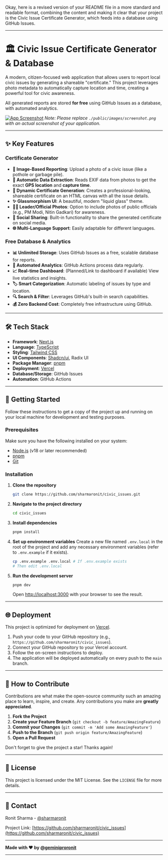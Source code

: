 Okay, here is a revised version of your README file in a more standard and readable format, combining the content and making it clear that your project is the Civic Issue Certificate Generator, which feeds into a database using GitHub Issues.

---

# 🏛️ Civic Issue Certificate Generator & Database

A modern, citizen-focused web application that allows users to report local civic issues by generating a shareable "certificate." This project leverages photo metadata to automatically capture location and time, creating a powerful tool for civic awareness.

All generated reports are stored **for free** using GitHub Issues as a database, with automated analytics.

[![App Screenshot](./public/images/screenshot.png)](./public/images/screenshot.png)
*Note: Please replace `./public/images/screenshot.png` with an actual screenshot of your application.*

---

## ✨ Key Features

### Certificate Generator
*   **📸 Image-Based Reporting**: Upload a photo of a civic issue (like a pothole or garbage pile).
*   **📍 Automatic Data Extraction**: Reads EXIF data from photos to get the exact **GPS location** and **capture time**.
*   **📜 Dynamic Certificate Generation**: Creates a professional-looking, shareable certificate on an HTML canvas with all the issue details.
*   **✨ Glassmorphism UI**: A beautiful, modern "liquid glass" theme.
*   **👨‍💼 Leader/Official Photos**: Option to include photos of public officials (e.g., PM Modi, Nitin Gadkari) for awareness.
*   **🔗 Social Sharing**: Built-in functionality to share the generated certificate on social media.
*   **🌐 Multi-Language Support**: Easily adaptable for different languages.

### Free Database & Analytics
*   **📊 Unlimited Storage**: Uses GitHub Issues as a free, scalable database for reports.
*   **🤖 Automated Analytics**: GitHub Actions process data regularly.
*   **📈 Real-time Dashboard**: (Planned/Link to dashboard if available) View live statistics and insights.
*   **🏷️ Smart Categorization**: Automatic labeling of issues by type and location.
*   **🔍 Search & Filter**: Leverages GitHub's built-in search capabilities.
*   **💰 Zero Backend Cost**: Completely free infrastructure using GitHub.

---

## 🛠️ Tech Stack

*   **Framework**: [Next.js](https://nextjs.org/)
*   **Language**: [TypeScript](https://www.typescriptlang.org/)
*   **Styling**: [Tailwind CSS](https://tailwindcss.com/)
*   **UI Components**: [Shadcn/ui](https://ui.shadcn.com/), Radix UI
*   **Package Manager**: [pnpm](https://pnpm.io/)
*   **Deployment**: [Vercel](https://vercel.com/)
*   **Database/Storage**: GitHub Issues
*   **Automation**: GitHub Actions

---

## 🚀 Getting Started

Follow these instructions to get a copy of the project up and running on your local machine for development and testing purposes.

### Prerequisites

Make sure you have the following installed on your system:

*   [Node.js](https://nodejs.org/) (v18 or later recommended)
*   [pnpm](https://pnpm.io/installation)
*   [Git](https://git-scm.com/)

### Installation

1.  **Clone the repository**
    ```bash
    git clone https://github.com/sharmaronit/civic_issues.git
    ```
2.  **Navigate to the project directory**
    ```bash
    cd civic_issues
    ```
3.  **Install dependencies**
    ```bash
    pnpm install
    ```
4.  **Set up environment variables**
    Create a new file named `.env.local` in the root of the project and add any necessary environment variables (refer to `.env.example` if it exists).
    ```bash
    cp .env.example .env.local # If .env.example exists
    # Then edit .env.local
    ```
5.  **Run the development server**
    ```bash
    pnpm dev
    ```
    Open [http://localhost:3000](http://localhost:3000) with your browser to see the result.

---

## 🌐 Deployment

This project is optimized for deployment on [Vercel](https://vercel.com/).

1.  Push your code to your GitHub repository (e.g., `https://github.com/sharmaronit/civic_issues`).
2.  Connect your GitHub repository to your Vercel account.
3.  Follow the on-screen instructions to deploy.
4.  The application will be deployed automatically on every push to the `main` branch.

---

## 🤝 How to Contribute

Contributions are what make the open-source community such an amazing place to learn, inspire, and create. Any contributions you make are **greatly appreciated**.

1.  **Fork the Project**
2.  **Create your Feature Branch** (`git checkout -b feature/AmazingFeature`)
3.  **Commit your Changes** (`git commit -m 'Add some AmazingFeature'`)
4.  **Push to the Branch** (`git push origin feature/AmazingFeature`)
5.  **Open a Pull Request**

Don't forget to give the project a star! Thanks again!

---

## 📄 License

This project is licensed under the MIT License. See the `LICENSE` file for more details.

---

## 📧 Contact

Ronit Sharma - [@sharmaronit](https://github.com/sharmaronit)

Project Link: [https://github.com/sharmaronit/civic_issues](https://github.com/sharmaronit/civic_issues)

---

**Made with ❤️ by [@geminiproronit](https://twitter.com/geminiproronit)**

---
